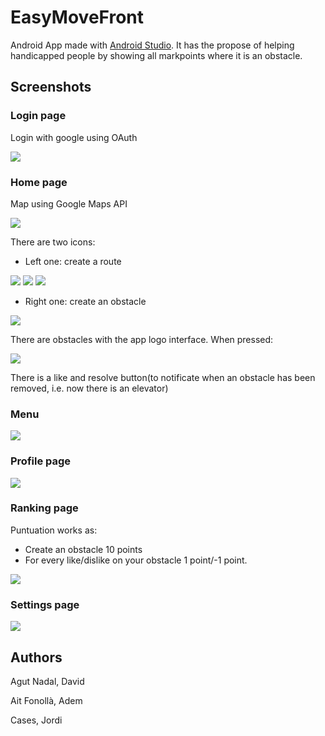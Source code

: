 # EasyMoveFront
Android App made with [Android Studio](https://developer.android.com/studio).
It has the propose of helping handicapped people by showing all markpoints where it is an obstacle.

## Screenshots

### Login page
Login with google using OAuth

![](screenshots/login.png)

### Home page
Map using Google Maps API

![](screenshots/map.png)

There are two icons:
- Left one: create a route

![](screenshots/create_route.png)
![](screenshots/create_route2.png)
![](screenshots/route.png)

- Right one: create an obstacle

![](screenshots/create_obstacle.png)

There are obstacles with the app logo interface. When pressed:

![](screenshots/obstacle_preview.png)

There is a like and resolve button(to notificate when an obstacle has been removed, i.e. now there is an elevator)

### Menu
![](screenshots/menu.png)

### Profile page
![](screenshots/profile.png)

### Ranking page
Puntuation works as:
+ Create an obstacle 10 points
+ For every like/dislike on your obstacle 1 point/-1 point.

![](screenshots/ranking.png)

### Settings page
![](screenshots/settings.png)

## Authors
Agut Nadal, David

Ait Fonollà, Adem

Cases, Jordi
